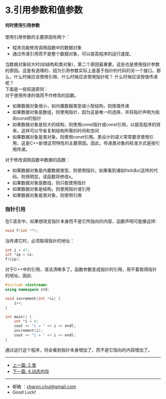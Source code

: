 3.引用参数和值参数
===

#### 何时使用引用参数

使用引用参数的主要原因有两个： 
- 程序员能修改调用函数中的数据对象
- 通过传递引用而不是整个数据对象，可以提高程序的运行速度。

当数据对象较大时(如结构和类对象)，第二个原因最重要。这些也是使用指针参数的原因。这是有道理的，因为引用参数实际上是基于指针的代码的另一个接口。那么，什么时候应该使用引用、什么时候应该使用指针呢？ 什么时候应该按值传递呢？      
下面是一些知道原则：     
对于使用传递的值而不作修改的函数。    
- 如果数据对象很小，如内置数据类型或小型结构，则按值传递
- 如果数据对象是数组，则使用指针，因为这是唯一的选择，并将指针声明为指向const的指针
- 如果数据对象是较大的结构，则使用const指针或const引用，以提高程序的效率。这样可以节省复制结构所需的时间和空间
- 如果数据对象是类对象，则使用const引用。类设计的语义常常要求使用引用，这是C++新增这项特性的主要原因。因此，传递类对象的标准方式是按引用传递。 

对于修改调用函数中数据的函数： 
 - 如果数据对象是内置数据类型，则使用指针。如果看到诸如fixit(&x)这样的代码，则很明显，该函数将修改x。
 - 如果数据对象是数组，则只能使用指针
 - 如果数据对象是结构，则使用指针或引用
 - 如果数据对象是类对象，则使用引用



### 指针引用
在C语言中，如果想改变指针本身而不是它所指向的内容，函数声明可能像这样: 
```c
void f(int **);
```
当传递它时，必须取得指针的地址： 
```c
int i = 47;
int *ip = &i;
f(&ip);
```
对于C++中的引用，语法清晰多了。函数参数变成指针的引用，用不着取得指针的地址，因此:  
```c++
#include <iostream>
using namespace std;

void increment(int *&i) {
    i++;
}

int main() {
    int *i = 0;
    cout << "i = " << i << endl;
    increment(i);
    cout << "i = " << i << endl;
}
```
通过运行这个程序，将会看到指针本身增加了，而不是它指向的内容增加了。


------

- [上一篇: 2.类](https://github.com/CharonChui/CPPStudyNote/blob/main/C%2B%2B%E5%85%A5%E9%97%A8/2.%E7%B1%BB.md)
- [下一篇: 4.动态内存](https://github.com/CharonChui/CPPStudyNote/blob/main/C%2B%2B%E5%85%A5%E9%97%A8/4.%E5%8A%A8%E6%80%81%E5%86%85%E5%AD%98.md)



---

- 邮箱 ：charon.chui@gmail.com  
- Good Luck! 
